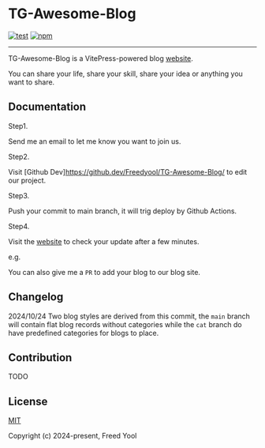 # TG-Awesome-Blog

[![test](https://github.com/vuejs/vitepress/workflows/Test/badge.svg)](https://github.com/vuejs/vitepress/actions)
[![npm](https://img.shields.io/npm/v/vitepress)](https://www.npmjs.com/package/vitepress)

---

TG-Awesome-Blog is a VitePress-powered blog [website](http://www.yooll.ltd/).

You can share your life, share your skill, share your idea or anything you want to share.

## Documentation

Step1.

Send me an email to let me know you want to join us.

Step2.

Visit [Github Dev]https://github.dev/Freedyool/TG-Awesome-Blog/ to edit our project.

Step3.

Push your commit to main branch, it will trig deploy by Github Actions.

Step4.

Visit the [website](http://www.yooll.ltd/) to check your update after a few minutes.

e.g.

You can also give me a `PR` to add your blog to our blog site.

## Changelog

2024/10/24 Two blog styles are derived from this commit, the `main` branch will contain flat blog records without categories while the `cat` branch do have predefined categories for blogs to place.


## Contribution

TODO

## License

[MIT](https://github.com/vuejs/vitepress/blob/main/LICENSE)

Copyright (c) 2024-present, Freed Yool

